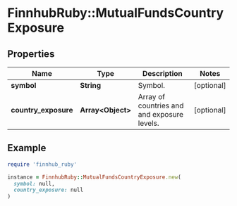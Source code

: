 # FinnhubRuby::MutualFundsCountryExposure

## Properties

| Name | Type | Description | Notes |
| ---- | ---- | ----------- | ----- |
| **symbol** | **String** | Symbol. | [optional] |
| **country_exposure** | **Array&lt;Object&gt;** | Array of countries and and exposure levels. | [optional] |

## Example

```ruby
require 'finnhub_ruby'

instance = FinnhubRuby::MutualFundsCountryExposure.new(
  symbol: null,
  country_exposure: null
)
```

